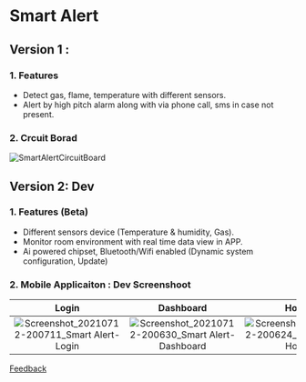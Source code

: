# Smart Alert
## Version 1 : 
### 1. Features
   - Detect gas, flame, temperature with different sensors.
   - Alert by high pitch alarm along with via phone call, sms in case not present.

### 2. Crcuit Borad

![SmartAlertCircuitBoard](https://github.com/shuvopodder/Smart-Alert/assets/38353778/9d62d4db-653b-4273-b1e3-c17bf26ff7f6)

## Version 2: Dev
### 1. Features (Beta)
   - Different sensors device (Temperature & humidity, Gas).
   - Monitor room environment with real time data view in APP.
   - Ai powered chipset, Bluetooth/Wifi enabled (Dynamic system configuration, Update)
### 2. Mobile Applicaiton : Dev Screenshoot

Login               | Dashboard               | Home               |  Splash
:-------------------------:|:-------------------------:|:-------------------------:|:-------------------------:
![Screenshot_20210712-200711_Smart Alert-Login](https://github.com/shuvopodder/Smart-Alert/assets/38353778/58cd90ce-d35d-494e-a7f9-e75489ec8b79)|![Screenshot_20210712-200630_Smart Alert-Dashboard](https://github.com/shuvopodder/Smart-Alert/assets/38353778/953c085a-20cb-4343-9952-46a782b61dbc)|![Screenshot_20210712-200624_Smart Alert-Home](https://github.com/shuvopodder/Smart-Alert/assets/38353778/2aac0b02-cb4c-425e-804f-70917f8e61cf)|![Screenshot_20210712-200615_Smart Alert-Splash](https://github.com/shuvopodder/Smart-Alert/assets/38353778/aadb440e-c558-447f-b6e1-ecb7f8eb5163)|

[Feedback](http://shuvopodder.com/index.html#contact)
